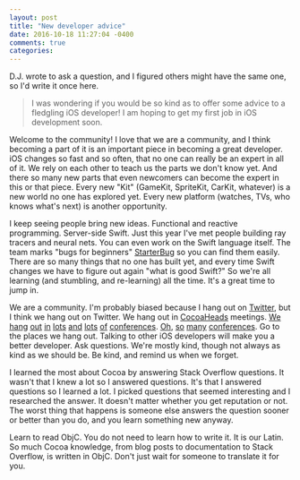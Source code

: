 ```yaml
---
layout: post
title: "New developer advice"
date: 2016-10-18 11:27:04 -0400
comments: true
categories:
---
```


D.J. wrote to ask a question, and I figured others might have the same one, so I'd write it once here.

> I was wondering if you would be so kind as to offer some advice to a fledgling iOS developer! I am hoping to get my first job in iOS development soon.

Welcome to the community! I love that we are a community, and I think becoming a part of it is an important piece in becoming a great developer. iOS changes so fast and so often, that no one can really be an expert in all of it. We rely on each other to teach us the parts we don't know yet. And there so many new parts that even newcomers can become the expert in this or that piece. Every new "Kit" (GameKit, SpriteKit, CarKit, whatever) is a new world no one has explored yet. Every new platform (watches, TVs, who knows what's next) is another opportunity.

I keep seeing people bring new ideas. Functional and reactive programming. Server-side Swift. Just this year I've met people building ray tracers and neural nets. You can even work on the Swift language itself. The team marks "bugs for beginners" [StarterBug](https://bugs.swift.org/browse/SR-2961?jql=labels%20%3D%20StarterBug) so you can find them easily.  There are so many things that no one has built yet, and every time Swift changes we have to figure out again "what is good Swift?" So we're all learning (and stumbling, and re-learning) all the time. It's a great time to jump in.

We are a community. I'm probably biased because I hang out on [Twitter](https://twitter.com/cocoaphony), but I think we hang out on Twitter. We hang out in [CocoaHeads](http://cocoaheads.org) meetings. [We](http://cocoaconf.com) [hang](http://www.dotswift.io) [out](http://www.tryswiftnyc.com) [in](http://do-ios.com) [lots](https://www.playgroundscon.com) [and](http://nsscotland.com) [lots](http://pragmamark.org) [of](http://360idev.com) [conferences](http://nsspain.com). [Oh](https://swiftconf.com), [so](http://nsnorth.ca
) [many](https://swiftsummit.com) [conferences](http://www.uikonf.com). Go to the places we hang out. Talking to other iOS developers will make you a better developer. Ask questions. We're mostly kind, though not always as kind as we should be. Be kind, and remind us when we forget.

I learned the most about Cocoa by answering Stack Overflow questions. It wasn't that I knew a lot so I answered questions. It's that I answered questions so I learned a lot. I picked questions that seemed interesting and I researched the answer. It doesn't matter whether you get reputation or not. The worst thing that happens is someone else answers the question sooner or better than you do, and you learn something new anyway.

Learn to read ObjC. You do not need to learn how to write it. It is our Latin. So much Cocoa knowledge, from blog posts to documentation to Stack Overflow, is written in ObjC. Don't just wait for someone to translate it for you.
